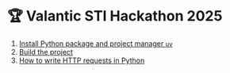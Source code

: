 # 🏆 Valantic STI Hackathon 2025

1. [Install Python package and project manager `uv`](docs/PYTHON.md)
2. [Build the project](docs/PROJECT.md)
3. [How to write HTTP requests in Python](docs/REQUESTS.md)